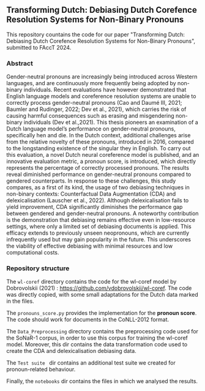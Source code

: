 ## Transforming Dutch: Debiasing Dutch Corefence Resolution Systems for Non-Binary Pronouns

This repository countains the code for our paper "Transforming Dutch: Debiasing Dutch Corefence Resolution Systems for Non-Binary Pronouns", submitted to FAccT 2024.

### Abstract
Gender-neutral pronouns are increasingly being introduced across Western languages, and are continuously more frequently being adopted by non-binary individuals. Recent evaluations have however demonstrated that English language models and coreference resolution systems are unable to correctly process gender-neutral pronouns (Cao and Daumé III, 2021; Baumler and Rudinger, 2022; Dev et al., 2021), which carries the risk of causing harmful consequences such as erasing and misgendering non-binary individuals (Dev et al.,2021). This thesis pioneers an examination of a Dutch language model’s performance on gender-neutral pronouns, specifically hen and die. In the Dutch context, additional challenges arise from the relative novelty of these pronouns, introduced in 2016, compared to the longstanding existence of the singular they in English. To carry out this evaluation, a novel Dutch neural coreference model is published, and an innovative evaluation metric, a pronoun score, is introduced, which directly represents the percentage of correctly processed pronouns. The results reveal diminished performance on gender-neutral pronouns compared to gendered counterparts. In response to these challenges, this study compares, as a first of its kind, the usage of two debiasing techniques in non-binary contexts: Counterfactual Data Augmentation (CDA) and delexicalisation (Lauscher et al., 2022). Although delexicalisation fails to yield improvement, CDA significantly diminishes the
performance gap between gendered and gender-neutral pronouns. A noteworthy contribution is the demonstration that debiasing remains effective even in low-resource settings, where only a limited set of debiasing documents is applied. This efficacy extends to previously unseen neopronouns, which are currently infrequently used but may gain popularity in the future. This underscores the viability of effective debiasing with minimal resources and low computational costs.

### Repository structure 
The `wl-coref` directory contains the code for the wl-coref model by Dobrovolskii (2021) : https://github.com/vdobrovolskii/wl-coref. The code was directly copied, with some small adaptations for the Dutch data marked in the files. 

The `pronouns_score.py` provides the implementation for the **pronoun score**. The code should work for documents in the CoNLL-2012 format. 

The `Data_Preprocessing` directory contains the preprocessing code used for the SoNaR-1 corpus, in order to use this corpus for training the wl-coref model. Moreover, this dir contains the data transformation code used to create the CDA and delexicalisation debiasing data.

The `Test suite ` dir contains an additional test suite we created for pronoun-related behaviour.

Finally, the `notebooks` dir contains the files in which we analysed the results. 
